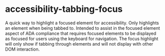 # accessibility-tabbing-focus
A quick way to highlight a focused element for accessibility. Only highlights an element when being tabbed to. Intended to assist in the focused element aspect of ADA compliance that requires focused elements to be displayed as focused for users using the keyboard for navigation. The focus highlight will only show if tabbing through elements and will not display with other DOM interaction.

